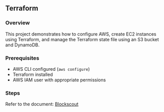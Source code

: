 ## Terraform

### Overview
This project demonstrates how to configure AWS, create EC2 instances using Terraform, and manage the Terraform state file using an S3 bucket and DynamoDB.

### Prerequisites
- AWS CLI configured (`aws configure`)
- Terraform installed
- AWS IAM user with appropriate permissions

### Steps

Refer to the document: [Blockscout](https://docs.google.com/document/d/1_JCrEvCsbX-fuE7ojt04dSnQVIOshg_UAwGeHP2sxMI/edit?usp=sharing)